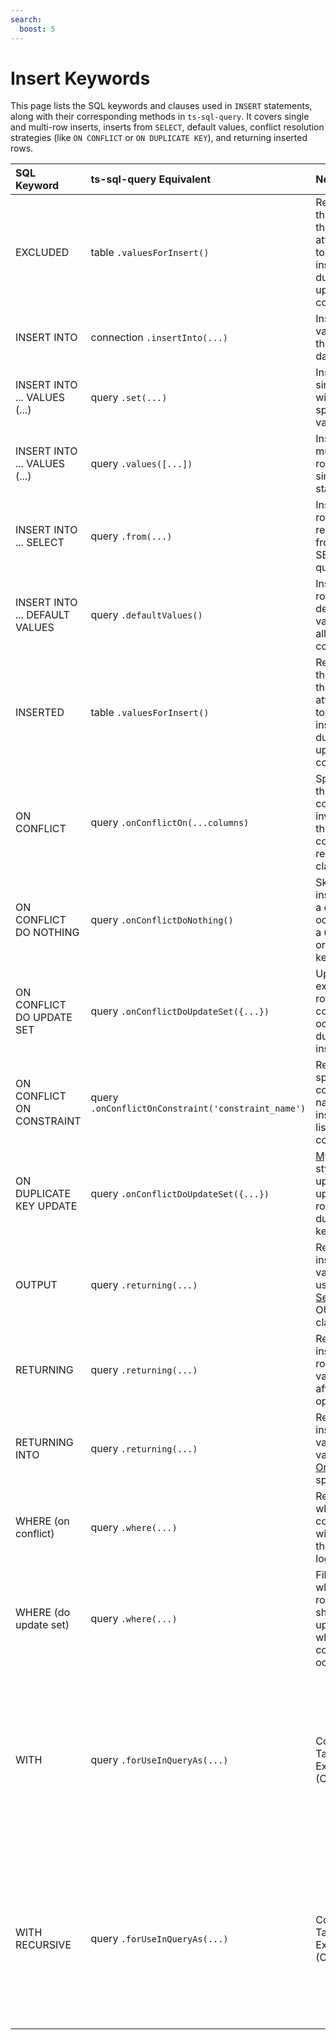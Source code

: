 ```yaml
---
search:
  boost: 5
---
```

# Insert Keywords

This page lists the SQL keywords and clauses used in `INSERT` statements, along with their corresponding methods in `ts-sql-query`. It covers single and multi-row inserts, inserts from `SELECT`, default values, conflict resolution strategies (like `ON CONFLICT` or `ON DUPLICATE KEY`), and returning inserted rows.

| SQL Keyword                    | ts-sql-query Equivalent                               | Notes                                                                                    | Link                                                 |
|:-------------------------------|:------------------------------------------------------|:-----------------------------------------------------------------------------------------|:-----------------------------------------------------|
| EXCLUDED                       | table `.valuesForInsert()`                            | Refers to the value that was attempted to be inserted during an upsert conflict.         | [Insert on conflict do update ("upsert")](../queries/insert.md#insert-on-conflict-do-update-upsert), [Insert API](../api/insert.md) |
| INSERT INTO                    | connection `.insertInto(...)`                         | Inserts values in the database.                                                          | [Insert](../queries/insert.md), [Insert API](../api/insert.md) |
| INSERT INTO ... VALUES (...)   | query `.set(...)`                                     | Inserts a single row with specified values.                                              | [Insert multiple values](../queries/insert.md#insert-one-row), [Insert API](../api/insert.md) |
| INSERT INTO ... VALUES (...)   | query `.values([...])`                                | Inserts multiple rows in a single statement.                                             | [Insert multiple values](../queries/insert.md#insert-multiple-values), [Insert API](../api/insert.md) |
| INSERT INTO ... SELECT         | query `.from(...)`                                    | Inserts rows resulting from a SELECT query.                                              | [Insert from select](../queries/insert.md#insert-from-select), [Insert API](../api/insert.md) |
| INSERT INTO ... DEFAULT VALUES | query `.defaultValues()`                              | Inserts a row using default values for all columns.                                      | [Insert API](../api/insert.md) |
| INSERTED                       | table `.valuesForInsert()`                            | Refers to the value that was attempted to be inserted during an upsert conflict.         | [Insert on conflict do update ("upsert")](../queries/insert.md#insert-on-conflict-do-update-upsert), [Insert API](../api/insert.md) |
| ON CONFLICT                    | query `.onConflictOn(...columns)`                     | Specifies the columns involved in the conflict resolution clause.                        | [Insert API](../api/insert.md) |
| ON CONFLICT DO NOTHING         | query `.onConflictDoNothing()`                        | Skips insertion if a conflict occurs on a unique or primary key.                         | [Insert on conflict do nothing](../queries/insert.md#insert-on-conflict-do-nothing), [Insert API](../api/insert.md) |
| ON CONFLICT DO UPDATE SET      | query `.onConflictDoUpdateSet({...})`                 | Updates existing row if a conflict occurs during insert.                                 | [Insert on conflict do update ("upsert")](../queries/insert.md#insert-on-conflict-do-update-upsert), [Insert API](../api/insert.md) |
| ON CONFLICT ON CONSTRAINT      | query `.onConflictOnConstraint('constraint_name')`    | Refers to a specific constraint name instead of listing columns.                         | [Insert API](../api/insert.md)                       |
| ON DUPLICATE KEY UPDATE        | query `.onConflictDoUpdateSet({...})`                 | [MySQL](../configuration/supported-databases/mysql.md)-style upsert: updates row on duplicate key.                                        | [Insert on conflict do update ("upsert")](../queries/insert.md#insert-on-conflict-do-update-upsert), [Insert API](../api/insert.md) |
| OUTPUT                         | query `.returning(...)`                               | Returns inserted values using [SQL Server](../configuration/supported-databases/sqlserver.md)'s OUTPUT clause.                                | [Insert returning](../queries/insert.md#insert-returning), [Insert API](../api/insert.md) |
| RETURNING                      | query `.returning(...)`                               | Returns inserted rows or values after the operation.                                     | [Insert returning](../queries/insert.md#insert-returning), [Insert API](../api/insert.md) |
| RETURNING INTO                 | query `.returning(...)`                               | Returns inserted values into variables; [Oracle](../configuration/supported-databases/oracle.md)-specific.                                 | [Insert returning](../queries/insert.md#insert-returning), [Insert API](../api/insert.md) |
| WHERE (on conflict)       | query `.where(...)`                                       | Restricts which conflicts will trigger the upsert logic.                                  | [Insert API](../api/insert.md)                       |
| WHERE (do update set)     | query `.where(...)`                                       | Filters which rows should be updated when a conflict occurs.                              | [Insert API](../api/insert.md)                       |
| WITH            | query `.forUseInQueryAs(...)`                                       | Common Table Expression (CTE).                                                            | [Using a select as a view in another select query](../queries/select.md#using-a-select-as-a-view-in-another-select-query-sql-with-clause), [Does ts-sql-query support common table expressions (CTE)?](../about/faqs.md#does-ts-sql-query-support-common-table-expressions-cte), [Select API](../api/select.md) |
| WITH RECURSIVE  | query `.forUseInQueryAs(...)`                                       | Common Table Expression (CTE).                                                            | [Using a select as a view in another select query](../queries/select.md#using-a-select-as-a-view-in-another-select-query-sql-with-clause), [Does ts-sql-query support common table expressions (CTE)?](../about/faqs.md#does-ts-sql-query-support-common-table-expressions-cte), [Select API](../api/select.md) |
